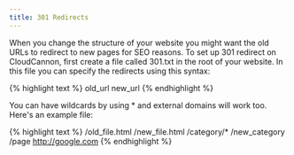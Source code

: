 ```yaml
---
title: 301 Redirects
---
```


When you change the structure of your website you might want the old URLs to redirect to new pages for SEO reasons. To set up 301 redirect on CloudCannon, first create a file called 301.txt in the root of your website. In this file you can specify the redirects using this syntax:

{% highlight text %}
old_url new_url
{% endhighlight %}

You can have wildcards by using * and external domains will work too. Here's an example file:

{% highlight text %}
/old_file.html /new_file.html
/category/* /new_category
/page http://google.com
{% endhighlight %}
